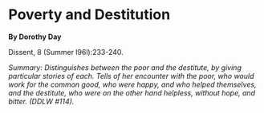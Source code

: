 Poverty and Destitution
=======================

**By Dorothy Day**

Dissent, 8 (Summer l96l):233-240.

*Summary: Distinguishes between the poor and the destitute, by giving
particular stories of each. Tells of her encounter with the poor, who
would work for the common good, who were happy, and who helped
themselves, and the destitute, who were on the other hand helpless,
without hope, and bitter. (DDLW \#114).*



